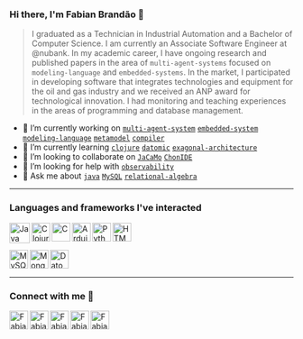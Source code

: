 ### Hi there, I'm Fabian Brandão 👋

> I graduated as a Technician in Industrial Automation and a Bachelor of Computer Science. I am currently an Associate Software Engineer at @nubank. In my academic career, I have ongoing research and published papers in the area of `multi-agent-systems` focused on `modeling-language` and `embedded-systems`. In the market, I participated in developing software that integrates technologies and equipment for the oil and gas industry and we received an ANP award for technological innovation. I had monitoring and teaching experiences in the areas of programming and database management.

- 🔭 I’m currently working on [`multi-agent-system`](https://en.wikipedia.org/wiki/Multi-agent_system) [`embedded-system`](https://en.wikipedia.org/wiki/Embedded_system) [`modeling-language`](https://en.wikipedia.org/wiki/Modeling_language#:~:text=A%20modeling%20language%20is%20any,in%20the%20structure%20Programing%20language.) [`metamodel`](https://en.wikipedia.org/wiki/Metamodeling#:~:text=%22Metamodeling%22%20is%20the%20construction%20of,metamodels%20to%20represent%20that%20behavior.) [`compiler`](https://en.wikipedia.org/wiki/Compiler)
- 🌱 I’m currently learning [`clojure`](https://clojure.org/) [`datomic`](https://docs.datomic.com/on-prem/getting-started/brief-overview.html) [`exagonal-architecture`](https://medium.com/ssense-tech/hexagonal-architecture-there-are-always-two-sides-to-every-story-bc0780ed7d9c)
- 👯 I’m looking to collaborate on [`JaCaMo`](https://github.com/jacamo-lang/jacamo) [`ChonIDE`]()
- 🤔 I’m looking for help with [`observability`](https://charity.wtf/category/observability/)
- 💬 Ask me about [`java`](https://www.java.com/pt-BR/) [`MySQL`](https://dev.mysql.com/doc/) [`relational-algebra`](https://www.tutorialspoint.com/dbms/relational_algebra.htm)

---

### Languages and frameworks I've interacted

<div>
  
  <img align="left" alt="Java" src="https://logodownload.org/wp-content/uploads/2017/04/java-logo.png" height="36px"/>
  
  <img align="left" alt="Clojure" src="https://cdn.jsdelivr.net/gh/devicons/devicon/icons/clojure/clojure-original.svg" height="33px"/>

  <img align="left" alt="C" src="https://upload.wikimedia.org/wikipedia/commons/thumb/1/18/C_Programming_Language.svg/1200px-C_Programming_Language.svg.png" height="33px">
  
  <img align="left" alt="Arduino" src="https://brandslogos.com/wp-content/uploads/images/large/arduino-logo-1.png" height="33px">
  
  <img align="left" alt="Python" src="https://logodownload.org/wp-content/uploads/2019/10/python-logo.png" height="33px">
  
  <img align="left" alt="HTML CSS JS" src="https://www.freepnglogos.com/uploads/html5-logo-png/html5-logo-devextreme-multi-purpose-controls-html-javascript-3.png" height="33px">
  
  <br><br>
  
  <img align="left" alt="MySQL" src="https://logodownload.org/wp-content/uploads/2016/10/mysql-logo-1.png" height="33px">
  
  <img align="left" alt="MongoDB" src="https://cdn.iconscout.com/icon/free/png-256/mongodb-3629020-3030245.png" height="33px">
  
  <img align="left" alt="Datomic" src="https://www.datomic.com/images/datomic-logo-290x230.png" height="33px">
  
</div>

<br><br>

---

### Connect with me 🔗
<div>

  [<img align="left" alt="Fabian Brandão | LinkedIn" height="33px" src="https://upload.wikimedia.org/wikipedia/commons/8/81/LinkedIn_icon.svg" />](https://www.linkedin.com/in/fabian-brand%C3%A3o-b0a53111b/)


  [<img align="left" alt="Fabian Brandão | Researchgate" height="33px" src="https://upload.wikimedia.org/wikipedia/commons/thumb/5/5e/ResearchGate_icon_SVG.svg/2048px-ResearchGate_icon_SVG.svg.png" />](https://www.researchgate.net/profile/Fabian-Manoel-2)

  [<img align="left" alt="Fabian Brandão | Google Scholar" height="33px" src="https://upload.wikimedia.org/wikipedia/commons/thumb/c/c7/Google_Scholar_logo.svg/2048px-Google_Scholar_logo.svg.png" />](https://scholar.google.com.br/citations?hl=pt-BR&user=CR7Ba8EAAAAJ&view_op=list_works&gmla=ABEO0YqB6icXGBa8FkhpogeBFDAr_QJUYzAMtlTXrwD3Tjxc2CqS-_pvFA7k6tj63JHHMJRHVSu1LGFwBip_25YXg4XeZx2K-cOFrztdFo8iLJ7kyZVs5Em0S9CHzQuBdGIquW8FHoKQfvSdpCZiDXC_fGOy6rg&iaan=FCPB+Manoel)

  [<img align="left" alt="Fabian Brandão | ORCID" height="33px" src="https://upload.wikimedia.org/wikipedia/commons/thumb/0/06/ORCID_iD.svg/2048px-ORCID_iD.svg.png" />](https://orcid.org/0000-0003-0614-0592)

  [<img align="left" alt="Fabian Brandão | Instagram" height="33px" src="https://logodownload.org/wp-content/uploads/2017/04/instagram-logo.png" />](https://www.instagram.com/fabian.brandao/)

</div>

<br>
